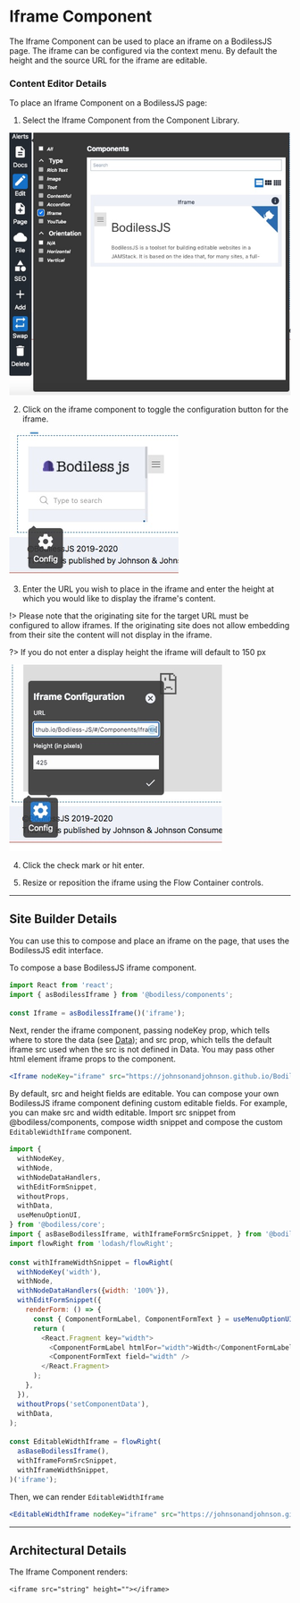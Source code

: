 # Iframe Component

The Iframe Component can be used to place an iframe on a BodilessJS page. 
The iframe can be configured via the context menu. By default the height 
and the source URL for the iframe are editable. 

### Content Editor Details

To place an Iframe Component on a BodilessJS page:

1. Select the Iframe Component from the Component Library.

![](./assets/IframeComponentLibrary.jpg)

2. Click on the iframe component to toggle the configuration button for 
the iframe.

![](./assets/IframeConfigButton.jpg)


3. Enter the URL you wish to place in the iframe and enter the height at 
which you would like to display the iframe's content.

!> Please note that the originating site for the target URL must be configured 
to allow iframes. If the originating site does not allow embedding from their 
site the content will not display in the iframe.

?> If you do not enter a display height the iframe will default to 150 px

![](./assets/IframeConfig.jpg)

4. Click the check mark or hit enter.
 
5. Resize or reposition the iframe using the Flow Container controls.

---

## Site Builder Details

You can use this to compose and place an iframe on the page, that uses 
the BodilessJS edit interface.

To compose a base BodilessJS iframe component. 

  ``` js
  import React from 'react';
  import { asBodilessIframe } from '@bodiless/components';

  const Iframe = asBodilessIframe()('iframe');
  ```

Next, render the iframe component, passing nodeKey prop, which tells 
where to store the data (see [Data](Architecture/Data.md)); and src prop, 
which tells the default iframe src used when the src is not defined in Data.
You may pass other html element iframe props to the component.

  ``` jsx
  <Iframe nodeKey="iframe" src="https://johnsonandjohnson.github.io/Bodiless-JS/" />
 ```

By default, src and height fields are editable. You can compose your own 
BodilessJS iframe component defining custom editable fields. For example, 
you can make src and width editable. Import src snippet from @bodiless/components, 
compose width snippet and compose the custom `EditableWidthIframe` component.

  ``` js
  import {
    withNodeKey,
    withNode,
    withNodeDataHandlers,
    withEditFormSnippet,
    withoutProps,
    withData,
    useMenuOptionUI,
  } from '@bodiless/core';
  import { asBaseBodilessIframe, withIframeFormSrcSnippet, } from '@bodiless/components';
  import flowRight from 'lodash/flowRight';

  const withIframeWidthSnippet = flowRight(
    withNodeKey('width'),
    withNode,
    withNodeDataHandlers({width: '100%'}),
    withEditFormSnippet({
      renderForm: () => {
        const { ComponentFormLabel, ComponentFormText } = useMenuOptionUI();
        return (
          <React.Fragment key="width">
            <ComponentFormLabel htmlFor="width">Width</ComponentFormLabel>
            <ComponentFormText field="width" />
          </React.Fragment>
        );
      },
    }),
    withoutProps('setComponentData'),
    withData,
  );

  const EditableWidthIframe = flowRight(
    asBaseBodilessIframe(),
    withIframeFormSrcSnippet,
    withIframeWidthSnippet,
  )('iframe');

  ```

Then, we can render `EditableWidthIframe`

``` jsx
<EditableWidthIframe nodeKey="iframe" src="https://johnsonandjohnson.github.io/Bodiless-JS/" />
```

---

## Architectural Details

The Iframe Component renders:

```
<iframe src="string" height=""></iframe>
```

